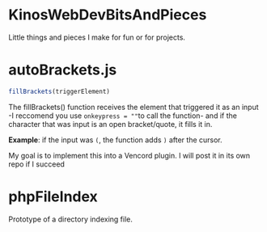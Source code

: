 # KinosWebDevBitsAndPieces
 Little things and pieces I make for fun or for projects. 

 # autoBrackets.js
 ```js
 fillBrackets(triggerElement)
 ```
 The fillBrackets() function receives the element that triggered it as an input -I reccomend you use ```onkeypress = ""```to call the function- and if the character that was input is an open bracket/quote, it fills it in.

 **Example**: if the input was ```(```, the function adds ```)``` after the cursor.

 My goal is to implement this into a Vencord plugin. I will post it in its own repo if I succeed
 # phpFileIndex
 Prototype of a directory indexing file.